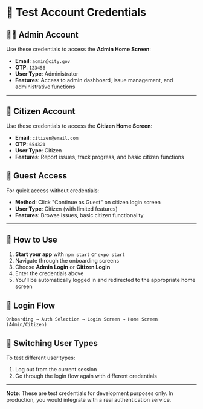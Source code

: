 # 🔐 Test Account Credentials

## 👨‍💼 Admin Account
Use these credentials to access the **Admin Home Screen**:

- **Email**: `admin@city.gov`
- **OTP**: `123456`
- **User Type**: Administrator
- **Features**: Access to admin dashboard, issue management, and administrative functions

---

## 👥 Citizen Account  
Use these credentials to access the **Citizen Home Screen**:

- **Email**: `citizen@email.com`
- **OTP**: `654321`
- **User Type**: Citizen
- **Features**: Report issues, track progress, and basic citizen functions

## 🚪 Guest Access
For quick access without credentials:

- **Method**: Click "Continue as Guest" on citizen login screen
- **User Type**: Citizen (with limited features)
- **Features**: Browse issues, basic citizen functionality

---

## 🚀 How to Use

1. **Start your app** with `npm start` or `expo start`
2. Navigate through the onboarding screens
3. Choose **Admin Login** or **Citizen Login**
4. Enter the credentials above
5. You'll be automatically logged in and redirected to the appropriate home screen

## 📱 Login Flow

```
Onboarding → Auth Selection → Login Screen → Home Screen (Admin/Citizen)
```

## 🔄 Switching User Types

To test different user types:
1. Log out from the current session
2. Go through the login flow again with different credentials

---

**Note**: These are test credentials for development purposes only. In production, you would integrate with a real authentication service.